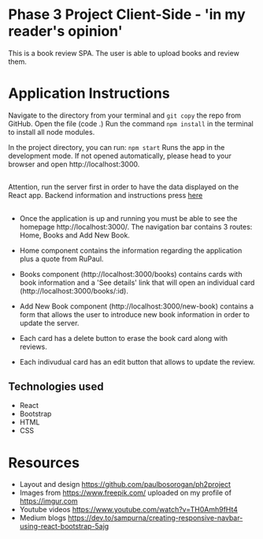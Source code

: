 # Phase 3 Project Client-Side - 'in my reader's opinion' 
This is a book review SPA. The user is able to upload books and review them.

# Application Instructions

Navigate to the directory from your terminal and `git copy` the repo from GitHub.
Open the file (code .)
Run the command `npm install` in the terminal to install all node modules.

In the project directory, you can run:
`npm start`
Runs the app in the development mode.
If not opened automatically, please head to your browser and open http://localhost:3000.

##
Attention, run the server first in order to have the data displayed on the React app. Backend information and instructions press [here](https://github.com/paulbosorogan/ph3-server)
##

- Once the application is up and running you must be able to see the homepage http://localhost:3000/. The navigation bar contains 3 routes: Home, Books and Add New Book. 

- Home component contains the information regarding the application plus a quote from RuPaul. 
- Books component (http://localhost:3000/books) contains cards with book information and a 'See details' link that will open an individual card (http://localhost:3000/books/:id).
- Add New Book component (http://localhost:3000/new-book) contains a form that allows the user to introduce new book information in order to update the server.

- Each card has a delete button to erase the book card along with reviews. 
- Each indivudual card has an edit button that allows to update the review.


## Technologies used 
- React 
- Bootstrap
- HTML
- CSS

# Resources 
- Layout and design https://github.com/paulbosorogan/ph2project
- Images from https://www.freepik.com/ uploaded on my profile of https://imgur.com
- Youtube videos https://www.youtube.com/watch?v=TH0Amh9fHt4
- Medium blogs https://dev.to/sampurna/creating-responsive-navbar-using-react-bootstrap-5ajg